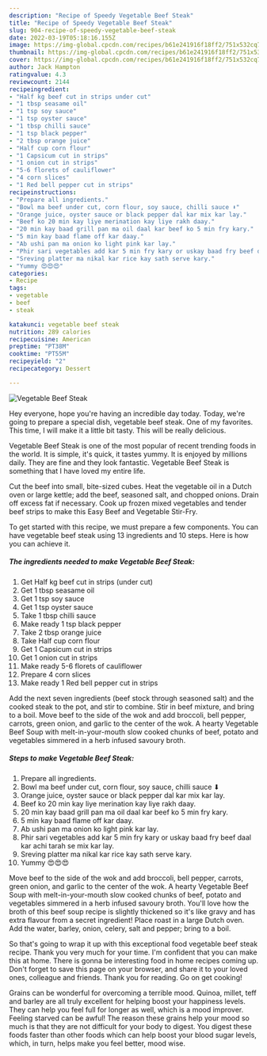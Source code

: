 ```yaml
---
description: "Recipe of Speedy Vegetable Beef Steak"
title: "Recipe of Speedy Vegetable Beef Steak"
slug: 904-recipe-of-speedy-vegetable-beef-steak
date: 2022-03-19T05:18:16.155Z
image: https://img-global.cpcdn.com/recipes/b61e241916f18ff2/751x532cq70/vegetable-beef-steak-recipe-main-photo.jpg
thumbnail: https://img-global.cpcdn.com/recipes/b61e241916f18ff2/751x532cq70/vegetable-beef-steak-recipe-main-photo.jpg
cover: https://img-global.cpcdn.com/recipes/b61e241916f18ff2/751x532cq70/vegetable-beef-steak-recipe-main-photo.jpg
author: Jack Hampton
ratingvalue: 4.3
reviewcount: 2144
recipeingredient:
- "Half kg beef cut in strips under cut"
- "1 tbsp seasame oil"
- "1 tsp soy sauce"
- "1 tsp oyster sauce"
- "1 tbsp chilli sauce"
- "1 tsp black pepper"
- "2 tbsp orange juice"
- "Half cup corn flour"
- "1 Capsicum cut in strips"
- "1 onion cut in strips"
- "5-6 florets of cauliflower"
- "4 corn slices"
- "1 Red bell pepper cut in strips"
recipeinstructions:
- "Prepare all ingredients."
- "Bowl ma beef under cut, corn flour, soy sauce, chilli sauce ⬇"
- "Orange juice, oyster sauce or black pepper dal kar mix kar lay."
- "Beef ko 20 min kay liye merination kay liye rakh daay."
- "20 min kay baad grill pan ma oil daal kar beef ko 5 min fry kary."
- "5 min kay baad flame off kar daay."
- "Ab ushi pan ma onion ko light pink kar lay."
- "Phir sari vegetables add kar 5 min fry kary or uskay baad fry beef daal kar achi tarah se mix kar lay."
- "Sreving platter ma nikal kar rice kay sath serve kary."
- "Yummy 😍😍😍"
categories:
- Recipe
tags:
- vegetable
- beef
- steak

katakunci: vegetable beef steak 
nutrition: 289 calories
recipecuisine: American
preptime: "PT38M"
cooktime: "PT55M"
recipeyield: "2"
recipecategory: Dessert

---
```



![Vegetable Beef Steak](https://img-global.cpcdn.com/recipes/b61e241916f18ff2/751x532cq70/vegetable-beef-steak-recipe-main-photo.jpg)

Hey everyone, hope you're having an incredible day today. Today, we're going to prepare a special dish, vegetable beef steak. One of my favorites. This time, I will make it a little bit tasty. This will be really delicious.

Vegetable Beef Steak is one of the most popular of recent trending foods in the world. It is simple, it's quick, it tastes yummy. It is enjoyed by millions daily. They are fine and they look fantastic. Vegetable Beef Steak is something that I have loved my entire life.

Cut the beef into small, bite-sized cubes. Heat the vegetable oil in a Dutch oven or large kettle; add the beef, seasoned salt, and chopped onions. Drain off excess fat if necessary. Cook up frozen mixed vegetables and tender beef strips to make this Easy Beef and Vegetable Stir-Fry.


To get started with this recipe, we must prepare a few components. You can have vegetable beef steak using 13 ingredients and 10 steps. Here is how you can achieve it.

<!--inarticleads1-->

##### The ingredients needed to make Vegetable Beef Steak:

1. Get Half kg beef cut in strips (under cut)
1. Get 1 tbsp seasame oil
1. Get 1 tsp soy sauce
1. Get 1 tsp oyster sauce
1. Take 1 tbsp chilli sauce
1. Make ready 1 tsp black pepper
1. Take 2 tbsp orange juice
1. Take Half cup corn flour
1. Get 1 Capsicum cut in strips
1. Get 1 onion cut in strips
1. Make ready 5-6 florets of cauliflower
1. Prepare 4 corn slices
1. Make ready 1 Red bell pepper cut in strips


Add the next seven ingredients (beef stock through seasoned salt) and the cooked steak to the pot, and stir to combine. Stir in beef mixture, and bring to a boil. Move beef to the side of the wok and add broccoli, bell pepper, carrots, green onion, and garlic to the center of the wok. A hearty Vegetable Beef Soup with melt-in-your-mouth slow cooked chunks of beef, potato and vegetables simmered in a herb infused savoury broth. 

<!--inarticleads2-->

##### Steps to make Vegetable Beef Steak:

1. Prepare all ingredients.
1. Bowl ma beef under cut, corn flour, soy sauce, chilli sauce ⬇
1. Orange juice, oyster sauce or black pepper dal kar mix kar lay.
1. Beef ko 20 min kay liye merination kay liye rakh daay.
1. 20 min kay baad grill pan ma oil daal kar beef ko 5 min fry kary.
1. 5 min kay baad flame off kar daay.
1. Ab ushi pan ma onion ko light pink kar lay.
1. Phir sari vegetables add kar 5 min fry kary or uskay baad fry beef daal kar achi tarah se mix kar lay.
1. Sreving platter ma nikal kar rice kay sath serve kary.
1. Yummy 😍😍😍


Move beef to the side of the wok and add broccoli, bell pepper, carrots, green onion, and garlic to the center of the wok. A hearty Vegetable Beef Soup with melt-in-your-mouth slow cooked chunks of beef, potato and vegetables simmered in a herb infused savoury broth. You&#39;ll love how the broth of this beef soup recipe is slightly thickened so it&#39;s like gravy and has extra flavour from a secret ingredient! Place roast in a large Dutch oven. Add the water, barley, onion, celery, salt and pepper; bring to a boil. 

So that's going to wrap it up with this exceptional food vegetable beef steak recipe. Thank you very much for your time. I'm confident that you can make this at home. There is gonna be interesting food in home recipes coming up. Don't forget to save this page on your browser, and share it to your loved ones, colleague and friends. Thank you for reading. Go on get cooking!

Grains can be wonderful for overcoming a terrible mood. Quinoa, millet, teff and barley are all truly excellent for helping boost your happiness levels. They can help you feel full for longer as well, which is a mood improver. Feeling starved can be awful! The reason these grains help your mood so much is that they are not difficult for your body to digest. You digest these foods faster than other foods which can help boost your blood sugar levels, which, in turn, helps make you feel better, mood wise.
